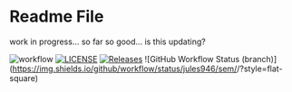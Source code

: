 # Readme File
work in progress...
so far so good...
is this updating?

![workflow](https://github.com/jules946/sem/actions/workflows/main.yml/badge.svg)
[![LICENSE](https://img.shields.io/github/license/jules946/sem.svg?style=flat-square)](https://github.com/jules946/sem/blob/master/LICENSE)
[![Releases](https://img.shields.io/github/release/jules946/sem/all.svg?style=flat-square)](https://github.com/jules946/sem/releases)
![GitHub Workflow Status (branch)](https://img.shields.io/github/workflow/status/jules946/sem/<A workflow for my Hello World App>/<release>?style=flat-square)